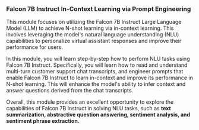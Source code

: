 ### Falcon 7B Instruct In-Context Learning via Prompt Engineering
This module focuses on utilizing the Falcon 7B Instruct  Large Language Model (LLM) to achieve N-shot learning via in-context learning. This involves leveraging the model's natural language understanding (NLU) capabilities to personalize virtual assistant responses and improve their performance for users.

In this module, you will learn step-by-step how to perform NLU tasks using Falcon 7B Instruct. Specifically, you will learn how to read and understand multi-turn customer support chat transcripts, and engineer prompts that enable Falcon 7B Instruct to learn in-context and improve its performance in N-shot learning. This will enhance the model's ability to infer context and answer questions derived from the chat transcripts.

Overall, this module provides an excellent opportunity to explore the capabilities of Falcon 7B Instruct in solving NLU tasks, such as **text summarization, abstractive question answering, sentiment analysis, and sentiment phrase extraction.**

